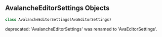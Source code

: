 ## AvalancheEditorSettings Objects

```python
class AvalancheEditorSettings(AvaEditorSettings)
```

deprecated: 'AvalancheEditorSettings' was renamed to 'AvaEditorSettings'.

<a id="unreal.AvaMask2DBaseModifier"></a>